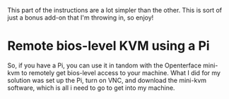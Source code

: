 This part of the instructions are a lot simpler than the other. This is sort of just a bonus add-on that I'm throwing in, so enjoy!

# Remote bios-level KVM using a Pi

So, if you have a Pi, you can use it in tandom with the Openterface mini-kvm to remotely get bios-level access to your machine. What I did for my solution was set up the Pi, turn on VNC, and download the mini-kvm software, which is all i need to go to get into my machine.

